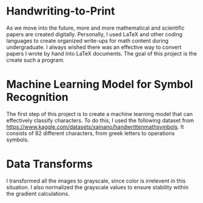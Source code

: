 # Handwriting-to-Print
As we move into the future, more and more mathematical and scientific papers are created digitally. Personally, I used LaTeX and other coding languages to create organized write-ups for math content during undergraduate. I always wished there was an effective way to convert papers I wrote by hand into LaTeX documents. The goal of this project is the create such a program.
# Machine Learning Model for Symbol Recognition
The first step of this project is to create a machine learning model that can effectively classify characters. To do this, I used the following dataset from https://www.kaggle.com/datasets/xainano/handwrittenmathsymbols. It consists of 82 different characters, from greek letters to operations symbols.
# Data Transforms
I transformed all the images to grayscale, since color is irrelevent in this situation. I also normalized the grayscale values to ensure stability within the gradient calculations. 

